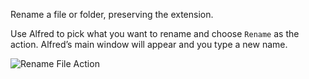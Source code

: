 Rename a file or folder, preserving the extension.

Use Alfred to pick what you want to rename and choose `Rename` as the action. Alfred’s main window will appear and you type a new name.

![Rename File Action](images/about/fileaction.png)
